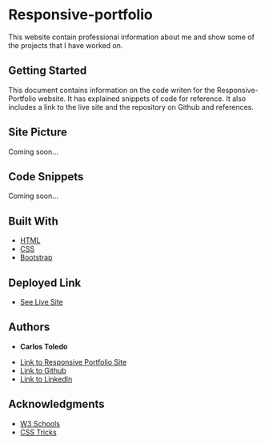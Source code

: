 # Responsive-portfolio

This website contain professional information about me and show some of the projects that I have worked on.

## Getting Started

This document contains information on the code writen for the Responsive-Portfolio website. It has explained snippets of code for reference. It also includes a link to the live site and the repository on Github and references.

## Site Picture

Coming soon...

## Code Snippets

Coming soon...

## Built With

* [HTML](https://developer.mozilla.org/en-US/docs/Web/HTML)
* [CSS](https://developer.mozilla.org/en-US/docs/Web/CSS)
* [Bootstrap](https://getbootstrap.com/)

## Deployed Link

* [See Live Site](https://kqarlos.github.io/Responsive-portfolio/index.html)


## Authors

* **Carlos Toledo** 

- [Link to Responsive Portfolio Site](https://github.com/kqarlos/responsive-portfolio)
- [Link to Github](https://www.github.com/kqarlos)
- [Link to LinkedIn](https://www.linkedin.com/in/carlos-toledo415/)


## Acknowledgments

* [W3 Schools](https://www.w3schools.com/)
* [CSS Tricks](https://css-tricks.com/couple-takes-sticky-footer/)